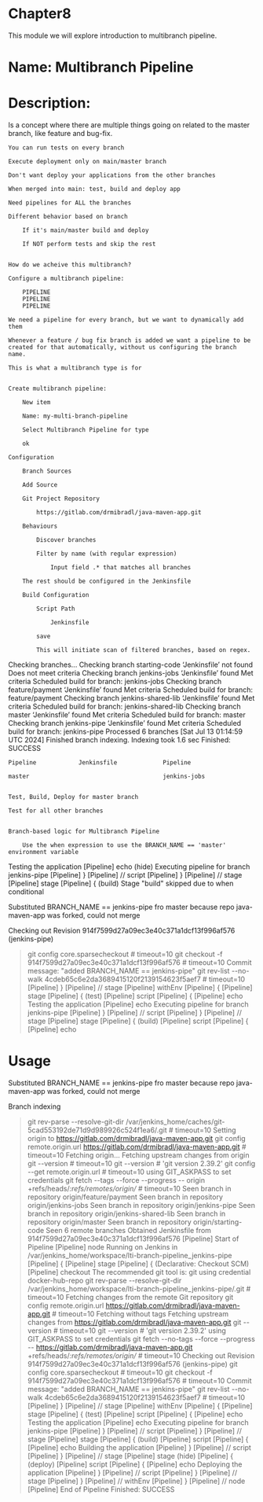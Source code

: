 # Chapter8
This module we will explore introduction to multibranch pipeline.

# Name: Multibranch Pipeline

# Description: 

Is a concept where there are multiple things going on related to the master branch, like feature and bug-fix.

    You can run tests on every branch

    Execute deployment only on main/master branch

    Don't want deploy your applications from the other branches

    When merged into main: test, build and deploy app

    Need pipelines for ALL the branches

    Different behavior based on branch

        If it's main/master build and deploy

        If NOT perform tests and skip the rest


    How do we acheive this multibranch?

    Configure a multibranch pipeline:

        PIPELINE
        PIPELINE
        PIPELINE

    We need a pipeline for every branch, but we want to dynamically add them

    Whenever a feature / bug fix branch is added we want a pipeline to be created for that automatically, without us configuring the branch name. 

    This is what a multibranch type is for


    Create multibranch pipeline:

        New item

        Name: my-multi-branch-pipeline

        Select Multibranch Pipeline for type

        ok

    Configuration

        Branch Sources

        Add Source

        Git Project Repository

            https://gitlab.com/drmibradl/java-maven-app.git

        Behaviours

            Discover branches

            Filter by name (with regular expression)

                Input field .* that matches all branches

        The rest should be configured in the Jenkinsfile

        Build Configuration

            Script Path

                Jenkinsfile

            save

            This will initiate scan of filtered branches, based on regex.

  Checking branches...
  Checking branch starting-code
      ‘Jenkinsfile’ not found
    Does not meet criteria
  Checking branch jenkins-jobs
      ‘Jenkinsfile’ found
    Met criteria
Scheduled build for branch: jenkins-jobs
  Checking branch feature/payment
      ‘Jenkinsfile’ found
    Met criteria
Scheduled build for branch: feature/payment
  Checking branch jenkins-shared-lib
      ‘Jenkinsfile’ found
    Met criteria
Scheduled build for branch: jenkins-shared-lib
  Checking branch master
      ‘Jenkinsfile’ found
    Met criteria
Scheduled build for branch: master
  Checking branch jenkins-pipe
      ‘Jenkinsfile’ found
    Met criteria
Scheduled build for branch: jenkins-pipe
Processed 6 branches
[Sat Jul 13 01:14:59 UTC 2024] Finished branch indexing. Indexing took 1.6 sec
Finished: SUCCESS



    Pipeline            Jenkinsfile             Pipeline

    master                                      jenkins-jobs


    Test, Build, Deploy for master branch

    Test for all other branches


    Branch-based logic for Multibranch Pipeline

        Use the when expression to use the BRANCH_NAME == 'master' environment variable

Testing the application
[Pipeline] echo (hide)
Executing pipeline for branch jenkins-pipe
[Pipeline] }
[Pipeline] // script
[Pipeline] }
[Pipeline] // stage
[Pipeline] stage
[Pipeline] { (build)
Stage "build" skipped due to when conditional

Substituted BRANCH_NAME == jenkins-pipe fro master because repo java-maven-app was forked, could not merge

Checking out Revision 914f7599d27a09ec3e40c371a1dcf13f996af576 (jenkins-pipe)
 > git config core.sparsecheckout # timeout=10
 > git checkout -f 914f7599d27a09ec3e40c371a1dcf13f996af576 # timeout=10
Commit message: "added BRANCH_NAME == jenkins-pipe"
 > git rev-list --no-walk 4cdeb65c6e2da3689415120f2139154623f5aef7 # timeout=10
[Pipeline] }
[Pipeline] // stage
[Pipeline] withEnv
[Pipeline] {
[Pipeline] stage
[Pipeline] { (test)
[Pipeline] script
[Pipeline] {
[Pipeline] echo
Testing the application
[Pipeline] echo
Executing pipeline for branch jenkins-pipe
[Pipeline] }
[Pipeline] // script
[Pipeline] }
[Pipeline] // stage
[Pipeline] stage
[Pipeline] { (build)
[Pipeline] script
[Pipeline] {
[Pipeline] echo








# Usage

Substituted BRANCH_NAME == jenkins-pipe fro master because repo java-maven-app was forked, could not merge

 Branch indexing
 > git rev-parse --resolve-git-dir /var/jenkins_home/caches/git-5cad553192de71d9d989926c524f1ea6/.git # timeout=10
Setting origin to https://gitlab.com/drmibradl/java-maven-app.git
 > git config remote.origin.url https://gitlab.com/drmibradl/java-maven-app.git # timeout=10
Fetching origin...
Fetching upstream changes from origin
 > git --version # timeout=10
 > git --version # 'git version 2.39.2'
 > git config --get remote.origin.url # timeout=10
using GIT_ASKPASS to set credentials 
 > git fetch --tags --force --progress -- origin +refs/heads/*:refs/remotes/origin/* # timeout=10
Seen branch in repository origin/feature/payment
Seen branch in repository origin/jenkins-jobs
Seen branch in repository origin/jenkins-pipe
Seen branch in repository origin/jenkins-shared-lib
Seen branch in repository origin/master
Seen branch in repository origin/starting-code
Seen 6 remote branches
Obtained Jenkinsfile from 914f7599d27a09ec3e40c371a1dcf13f996af576
[Pipeline] Start of Pipeline
[Pipeline] node
Running on Jenkins in /var/jenkins_home/workspace/lti-branch-pipeline_jenkins-pipe
[Pipeline] {
[Pipeline] stage
[Pipeline] { (Declarative: Checkout SCM)
[Pipeline] checkout
The recommended git tool is: git
using credential docker-hub-repo
 > git rev-parse --resolve-git-dir /var/jenkins_home/workspace/lti-branch-pipeline_jenkins-pipe/.git # timeout=10
Fetching changes from the remote Git repository
 > git config remote.origin.url https://gitlab.com/drmibradl/java-maven-app.git # timeout=10
Fetching without tags
Fetching upstream changes from https://gitlab.com/drmibradl/java-maven-app.git
 > git --version # timeout=10
 > git --version # 'git version 2.39.2'
using GIT_ASKPASS to set credentials 
 > git fetch --no-tags --force --progress -- https://gitlab.com/drmibradl/java-maven-app.git +refs/heads/*:refs/remotes/origin/* # timeout=10
Checking out Revision 914f7599d27a09ec3e40c371a1dcf13f996af576 (jenkins-pipe)
 > git config core.sparsecheckout # timeout=10
 > git checkout -f 914f7599d27a09ec3e40c371a1dcf13f996af576 # timeout=10
Commit message: "added BRANCH_NAME == jenkins-pipe"
 > git rev-list --no-walk 4cdeb65c6e2da3689415120f2139154623f5aef7 # timeout=10
[Pipeline] }
[Pipeline] // stage
[Pipeline] withEnv
[Pipeline] {
[Pipeline] stage
[Pipeline] { (test)
[Pipeline] script
[Pipeline] {
[Pipeline] echo
Testing the application
[Pipeline] echo
Executing pipeline for branch jenkins-pipe
[Pipeline] }
[Pipeline] // script
[Pipeline] }
[Pipeline] // stage
[Pipeline] stage
[Pipeline] { (build)
[Pipeline] script
[Pipeline] {
[Pipeline] echo
Building the application
[Pipeline] }
[Pipeline] // script
[Pipeline] }
[Pipeline] // stage
[Pipeline] stage (hide)
[Pipeline] { (deploy)
[Pipeline] script
[Pipeline] {
[Pipeline] echo
Deploying the application
[Pipeline] }
[Pipeline] // script
[Pipeline] }
[Pipeline] // stage
[Pipeline] }
[Pipeline] // withEnv
[Pipeline] }
[Pipeline] // node
[Pipeline] End of Pipeline
Finished: SUCCESS   